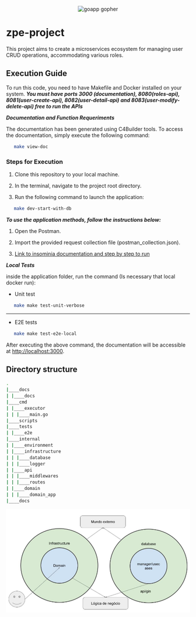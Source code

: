 <p align="center"><img src="https://user-images.githubusercontent.com/1092882/86512217-bfd5a480-be1d-11ea-976c-a7c0ac0cd1f1.png" alt="goapp gopher" width="256px"/></p>

# zpe-project
This project aims to create a microservices ecosystem for managing user CRUD operations, accommodating various roles.

## Execution Guide

To run this code, you need to have Makefile and Docker installed on your system.
***You must have ports 3000 (documentation), 8080(roles-api), 8081(user-create-api), 8082(user-detail-api) and 8083(user-modify-delete-api) free to run the APIs***

***Documentation and Function Requeriments***

The documentation has been generated using C4Builder tools. To access the documentation, simply execute the following command:

```bash
   make view-doc
```

### Steps for Execution

1. Clone this repository to your local machine.

2. In the terminal, navigate to the project root directory.

3. Run the following command to launch the application:

```bash
   make dev-start-with-db
```

***To use the application methods, follow the instructions below:***

1. Open the Postman.
   
2. Import the provided request collection file (postman_collection.json).

3. [Link to insominia documentation and step by step to run](https://documenter.getpostman.com/view/31816718/2sA2xiVrrj)


***Local Tests***

inside the application folder, run the command (Is necessary that local docker run):
- Unit test
```bash
   make make test-unit-verbose
```
----
- E2E tests
```bash
   make make test-e2e-local
```

After executing the above command, the documentation will be accessible at [http://localhost:3000](http://localhost:3000).

## Directory structure

```bash
.
|____docs
| |____docs
|____cmd
| |____executor
| | |____main.go
|____scripts
|____tests
| |____e2e
|____internal
| |____environment
| |____infrastructure
| | |____database
| | |____logger
| |____api
| | |____middlewares
| | |____routes
| |____domain
| | |____domain_app
|____docs

```

![Screenshot](/docs/docs-png/arch.jpg)